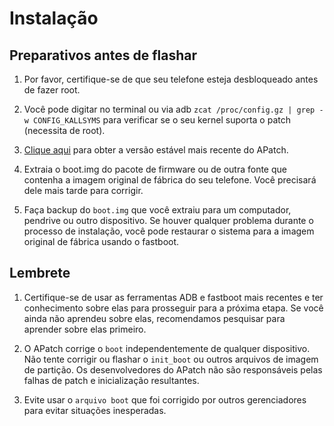 # Instalação

## Preparativos antes de flashar

1. Por favor, certifique-se de que seu telefone esteja desbloqueado antes de fazer root.

2. Você pode digitar no terminal ou via adb `zcat /proc/config.gz | grep -w CONFIG_KALLSYMS` para verificar se o seu kernel suporta o patch (necessita de root).

3. [Clique aqui](https://github.com/bmax121/APatch/releases) para obter a versão estável mais recente do APatch.

4. Extraia o boot.img do pacote de firmware ou de outra fonte que contenha a imagem original de fábrica do seu telefone. Você precisará dele mais tarde para corrigir.

5. Faça backup do `boot.img` que você extraiu para um computador, pendrive ou outro dispositivo. Se houver qualquer problema durante o processo de instalação, você pode restaurar o sistema para a imagem original de fábrica usando o fastboot.

## Lembrete

1. Certifique-se de usar as ferramentas ADB e fastboot mais recentes e ter conhecimento sobre elas para prosseguir para a próxima etapa. Se você ainda não aprendeu sobre elas, recomendamos pesquisar para aprender sobre elas primeiro.

2. O APatch corrige o `boot` independentemente de qualquer dispositivo. Não tente corrigir ou flashar o `init_boot` ou outros arquivos de imagem de partição. Os desenvolvedores do APatch não são responsáveis ​​pelas falhas de patch e inicialização resultantes.

3. Evite usar o `arquivo boot` que foi corrigido por outros gerenciadores para evitar situações inesperadas.
